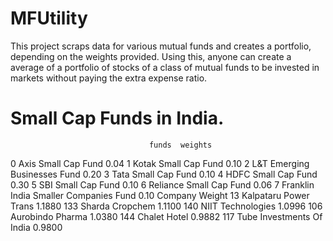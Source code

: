 # MFUtility

This project scraps data for various mutual funds and creates a portfolio,
depending on the weights provided. Using this, anyone can create a average of a
portfolio of stocks of a class of mutual funds to be invested in markets without
paying the extra expense ratio.


# Small Cap Funds in India.
                                   funds  weights
0                    Axis Small Cap Fund     0.04
1                   Kotak Small Cap Fund     0.10
2           L&T Emerging Businesses Fund     0.20
3                    Tata Small Cap Fund     0.10
4                    HDFC Small Cap Fund     0.30
5                     SBI Small Cap Fund     0.10
6                Reliance Small Cap Fund     0.06
7  Franklin India Smaller Companies Fund     0.10
                                Company  Weight
13                Kalpataru Power Trans  1.1880
133                     Sharda Cropchem  1.1100
140                   NIIT Technologies  1.0996
106                    Aurobindo Pharma  1.0380
144                        Chalet Hotel  0.9882
117           Tube Investments Of India  0.9800
